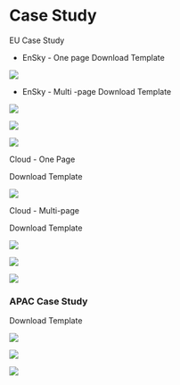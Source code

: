 # Case Study

EU Case Study

* EnSky - One page Download Template

![](../../.gitbook/assets/eu-case-study-ensky.jpg)

* EnSky - Multi -page Download Template

![](../../.gitbook/assets/eu-case-study-ensky-01.jpg)

![](../../.gitbook/assets/eu-case-study-ensky-02.jpg)

![](../../.gitbook/assets/eu-case-study-ensky-03.jpg)

Cloud - One Page

Download Template

![](../../.gitbook/assets/eu-case-study-cloud.jpg)

Cloud - Multi-page

Download Template

![](../../.gitbook/assets/eu-case-study-cloud-01.jpg)

![](../../.gitbook/assets/eu-case-study-cloud-02.jpg)

![](../../.gitbook/assets/eu-case-study-cloud-03.jpg)

### APAC Case Study

Download Template

![](../../.gitbook/assets/template-1.jpg)

![](../../.gitbook/assets/test.jpg)

![](../../.gitbook/assets/template-2.jpg)

